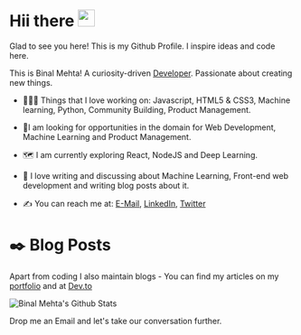 # Hii there <img src="https://raw.githubusercontent.com/MartinHeinz/MartinHeinz/master/wave.gif" width="30px">
Glad to see you here! This is my Github Profile. I inspire ideas and code here.

This is Binal Mehta! A curiosity-driven [Developer](https://binal-mehta-portfolio-web.netlify.app/). Passionate about creating new things.

* 🧑‍🤝‍🧑 Things that I love working on: Javascript, HTML5 & CSS3, Machine learning, Python, Community Building, Product Management.

* 🤝I am looking for opportunities in the domain for  Web Development, Machine Learning and Product Management.

* 🗺️ I am currently exploring React, NodeJS and Deep Learning.

* 💬 I love writing and discussing about Machine Learning, Front-end web development and writing blog posts about it.

* ✍️ You can reach me at: [E-Mail](binalmehta354@gmail.com), [LinkedIn](https://www.linkedin.com/in/binalmehta/), [Twitter](https://twitter.com/MehtaBinal277)

# ✒️ Blog Posts
Apart from coding I also maintain blogs - You can find my articles on my [portfolio](https://binal-mehta-portfolio-web.netlify.app/) and at [Dev.to](https://dev.to/binalmehta)


![Binal Mehta's Github Stats](https://github-readme-stats.vercel.app/api?username=BinalMehta&show_icons=true&theme=dark)

Drop me an Email and let's take our conversation further.
